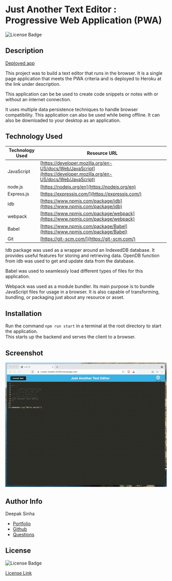 # Just Another Text Editor : Progressive Web Application (PWA)
![License Badge](https://img.shields.io/badge/License-MIT-yellow.svg)  


## Description 
[Deployed app](https://ds-text-editor-pwa-4262863a72d2.herokuapp.com/)

This project was to build a text editor that runs in the browser. It is a single page application that meets the PWA criteria and is deployed to Heroku at the link under description.

This application can be be used to create code snippets or notes with or without an internet connection.

It uses multiple data persistence techniques to handle browser compatibility. This application can also be used while being offline.
It can also be downloaded to your desktop as an application.


## Technology Used 

| Technology Used         | Resource URL           | 
| ------------- |-------------| 
| JavaScript    | [https://developer.mozilla.org/en-US/docs/Web/JavaScript](https://developer.mozilla.org/en-US/docs/Web/JavaScript) | 
| node.js    | [https://nodejs.org/en](https://nodejs.org/en) | 
| Express.js    | [https://expressjs.com/](https://expressjs.com/) |  
| idb | [https://www.npmjs.com/package/idb](https://www.npmjs.com/package/idb)     |  
| webpack | [https://www.npmjs.com/package/webpack](https://www.npmjs.com/package/webpack)     |  
| Babel | [https://www.npmjs.com/package/Babel](https://www.npmjs.com/package/Babel)     |  
| Git | [https://git-scm.com/](https://git-scm.com/)     |  


Idb package was used as a wrapper around an IndexedDB database. It provides useful features for storing and retrieving data. OpenDB function from idb was used to get and update data from the database.

Babel was used to seamlessly load different types of files for this application.  

Webpack was used as a module bundler. Its main purpose is to bundle JavaScript files for usage in a browser. It is also capable of transforming, bundling, or packaging just about any resource or asset.


## Installation 
Run the command `npm run start` in a terminal at the root directory to start the application.  
This starts up the backend and serves the client to a browser.


## Screenshot
![JATE Text Editor](./Assets/00-demo.gif)


## Author Info

Deepak Sinha
* [Portfolio](https://dee-here.github.io/portfolio/)
* [Github](https://github.com/dee-here)
* [Questions ](mailto:deepakdilse@gmail.com)

## License
![License Badge](https://img.shields.io/badge/License-MIT-yellow.svg)  

[License Link](https://choosealicense.com/licenses/mit/)  
